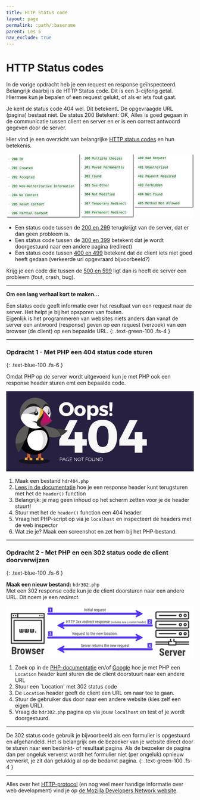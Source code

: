 ```yaml
---
title: HTTP Status code
layout: page 
permalink: :path/:basename 
parent: Les 5 
nav_exclude: true
---
```


# HTTP Status codes

In de vorige opdracht heb je een request en response geïnspecteerd. Belangrijk daarbij is de HTTP Status code.
Dit is een 3-cijferig getal. Hiermee kun je bepalen of een request gelukt, of als er iets fout gaat.

Je kent de status code 404 wel. Dit betekentL De opgevraagde URL (pagina) bestaat niet.
De status 200 Betekent: OK, Alles is goed gegaan in de communicatie tussen client en server en er is een correct antwoord gegeven door de server.

Hier vind je een overzicht van belangrijke [HTTP status codes](https://developer.mozilla.org/en-US/docs/Web/HTTP/Status) en hun betekenis. 

![Status codes](images/status-codes.png)

- Een status code tussen de [200 en 299](https://developer.mozilla.org/en-US/docs/Web/HTTP/Status#successful_responses) terugkrijgt van de server, dat er dan geen probleem is.
- Een status code tussen de [300 en 399](https://developer.mozilla.org/en-US/docs/Web/HTTP/Status#redirection_messages) betekent dat je wordt doorgestuurd naar een andere pagina (redirect)
- Een status code tussen [400 en 499](https://developer.mozilla.org/en-US/docs/Web/HTTP/Status#client_error_responses) betekent dat de client iets niet goed heeft gedaan (verkeerde url opgevraard bijvoorbeeld?)

Krijg je een code die tussen de [500 en 599](https://developer.mozilla.org/en-US/docs/Web/HTTP/Status#server_error_responses) ligt dan is heeft de server een probleem (fout, crash, bug).

---

**Om een lang verhaal kort te maken...**

Een status code geeft informatie over het resultaat van een request naar de server. Het helpt je bij het opsporen van fouten.  
Eigenlijk is het programmeren van websites niets anders dan vanaf de server een antwoord (response) geven op een request (verzoek) van een browser (de client) op een bepaalde URL. 
{: .text-green-100 .fs-4 }

---

### Opdracht 1 - Met PHP een 404 status code sturen
{: .text-blue-100 .fs-6 }

Omdat PHP op de server wordt uitgevoerd kun je met PHP ook een response header sturen emt een bepaalde code.

![302 Redirect](images/error_404.jpeg)

1. Maak een bestand `hdr404.php`
2. [Lees in de documentatie](https://www.php.net/manual/en/function.header.php) hoe je een response header kunt terugsturen met het de `header()` function
3. Belangrijk: je mag geen inhoud op het scherm zetten voor je de header stuurt!
4. Stuur met het de `header()` function een 404 header
5. Vraag het PHP-script op via je `localhost` en inspecteert de headers met de web inspector
6. Wat zie je? Maak een screenshot en zet hem bij het PHP-bestand.

---

### Opdracht 2 - Met PHP en een 302 status code de client doorverwijzen
{: .text-blue-100 .fs-6 }

**Maak een nieuw bestand:** `hdr302.php`  
Met een 302 response code kun je de client doorsturen naar een andere URL. Dit noem je een *redirect*.

![302 Redirect](images/redirect_302.png)

1. Zoek op in de [PHP-documentatie](https://www.php.net/manual/en/function.header.php) en/of [Google](https://www.google.com/search?q=header+location+redirect+302+php) hoe je met PHP een `Location` header kunt sturen die de client doorstuurt naar een andere URL
2. Stuur een `Location' met 302 status code
3. De `Location` header geeft de client een URL om naar toe te gaan. 
4. Stuur de gebruiker dus door naar een andere website (kies zelf een eigen URL).
5. Vraag de `hdr302.php` pagina op via jouw `localhost` en test of je wordt doorgestuurd.

---

De 302 status code gebruik je bijvoorbeeld als een formulier is opgestuurd en afgehandeld. Het is belangrijk om de bezoeker van je website direct door te sturen naar een bedankt- of resultaat pagina.
Als de bezoeker de pagina dan per ongeluk ververst wordt het formulier niet (per ongeluk) opnieuw verwerkt, je zit dan gelukkig al op de bedankt pagina.
{: .text-green-100 .fs-4 }

---

Alles over het [HTTP-protocol](https://developer.mozilla.org/en-US/docs/Web/HTTP) (en nog veel meer handige informatie over web development) vind je op [de Mozilla Developers Network website](https://developer.mozilla.org/en-US/docs/Learn). 

